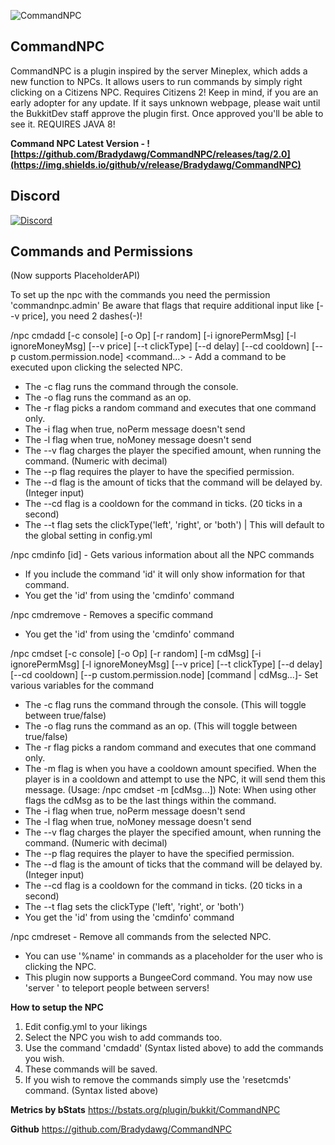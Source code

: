 ![CommandNPC](https://i.imgur.com/awdxHuc.png)

## CommandNPC
CommandNPC is a plugin inspired by the server Mineplex, which adds a new function to NPCs. It allows users to run commands by simply right clicking on a Citizens NPC. Requires Citizens 2! Keep in mind, if you are an early adopter for any update. If it says unknown webpage, please wait until the BukkitDev staff approve the plugin first. Once approved you'll be able to see it. REQUIRES JAVA 8!

**Command NPC Latest Version - ![https://github.com/Bradydawg/CommandNPC/releases/tag/2.0](https://img.shields.io/github/v/release/Bradydawg/CommandNPC)**

## Discord

[![Discord](https://i.imgur.com/UxvvtYw.png)](https://discord.gg/BpNs7DA)

## Commands and Permissions

(Now supports PlaceholderAPI)

To set up the npc with the commands you need the permission 'commandnpc.admin'
Be aware that flags that require additional input like [--v price], you need 2 dashes(-)!

/npc cmdadd [-c console] [-o Op] [-r random] [-i ignorePermMsg] [-l ignoreMoneyMsg] [--v price] [--t clickType] [--d delay] [--cd cooldown] [--p custom.permission.node] <command...> - Add a command to be executed upon clicking the selected NPC.
- The -c flag runs the command through the console.
- The -o flag runs the command as an op.
- The -r flag picks a random command and executes that one command only.
- The -i flag when true, noPerm message doesn't send
- The -l flag when true, noMoney message doesn't send
- The --v flag charges the player the specified amount, when running the command. (Numeric with decimal)
- The --p flag requires the player to have the specified permission.
- The --d flag is the amount of ticks that the command will be delayed by. (Integer input)
- The --cd flag is a cooldown for the command in ticks. (20 ticks in a second)
- The --t flag sets the clickType('left', 'right', or 'both') | This will default to the global setting in config.yml

/npc cmdinfo [id] - Gets various information about all the NPC commands
- If you include the command 'id' it will only show information for that command.
- You get the 'id' from using the 'cmdinfo' command

/npc cmdremove <id> - Removes a specific command
- You get the 'id' from using the 'cmdinfo' command

/npc cmdset [-c console] [-o Op] [-r random] [-m cdMsg] [-i ignorePermMsg] [-l ignoreMoneyMsg] [--v price] [--t clickType] [--d delay] [--cd cooldown] [--p custom.permission.node] [command | cdMsg...]- Set various variables for the command
- The -c flag runs the command through the console. (This will toggle between true/false)
- The -o flag runs the command as an op. (This will toggle between true/false)
- The -r flag picks a random command and executes that one command only.
- The -m flag is when you have a cooldown amount specified. When the player is in a cooldown and attempt to use the NPC, it will send them this message. (Usage: /npc cmdset -m [cdMsg...]) Note: When using other flags the cdMsg as to be the last things within the command.
- The -i flag when true, noPerm message doesn't send
- The -l flag when true, noMoney message doesn't send
- The --v flag charges the player the specified amount, when running the command. (Numeric with decimal)
- The --p flag requires the player to have the specified permission.
- The --d flag is the amount of ticks that the command will be delayed by. (Integer input)
- The --cd flag is a cooldown for the command in ticks. (20 ticks in a second)
- The --t flag sets the clickType ('left', 'right', or 'both')
- You get the 'id' from using the 'cmdinfo' command

/npc cmdreset - Remove all commands from the selected NPC.
- You can use '%name' in commands as a placeholder for the user who is clicking the NPC.
- This plugin now supports a BungeeCord command. You may now use 'server <serverName>' to teleport people between servers!

**How to setup the NPC**
1. Edit config.yml to your likings
2. Select the NPC you wish to add commands too.
3. Use the command 'cmdadd' (Syntax listed above) to add the commands you wish.
4. These commands will be saved.
5. If you wish to remove the commands simply use the 'resetcmds' command. (Syntax listed above)

**Metrics by bStats**
https://bstats.org/plugin/bukkit/CommandNPC

**Github**
https://github.com/Bradydawg/CommandNPC